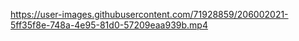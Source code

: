 

https://user-images.githubusercontent.com/71928859/206002021-5ff35f8e-748a-4e95-81d0-57209eaa939b.mp4

